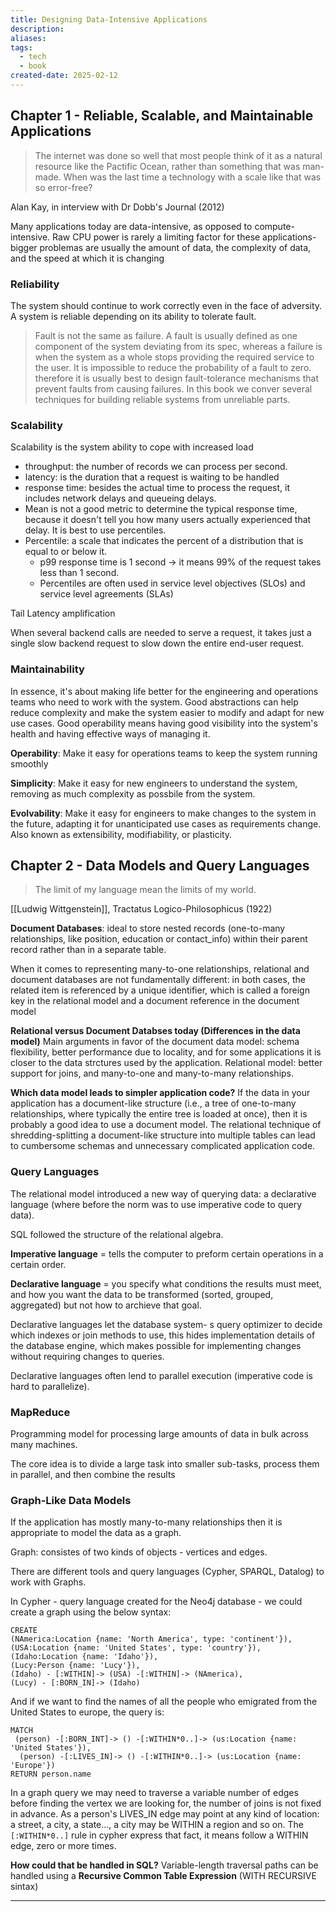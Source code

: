 ```yaml
---
title: Designing Data-Intensive Applications
description: 
aliases: 
tags:
  - tech
  - book
created-date: 2025-02-12
---
```




## Chapter 1 - Reliable, Scalable, and Maintainable Applications

> The internet was done so well that most people think of it as a natural resource like the Pactific Ocean, rather than something that was man-made. When was the last time a technology with a scale like that was so error-free?

Alan Kay, in interview with Dr Dobb's Journal (2012)


Many applications today are data-intensive, as opposed to compute-intensive. Raw CPU power is rarely a limiting factor for these applications- bigger problemas are usually the amount of data, the complexity of data, and the speed at which it is changing


### Reliability 
The system should continue to work correctly even in the face of adversity. A system is reliable depending on its ability to tolerate fault.

> Fault is not the same as failure. A fault is usually defined as one component of the system deviating from its spec, whereas a failure is when the system as a whole stops providing the required service to the user. It is impossible to reduce the probability of a fault to zero. therefore it is usually best to design fault-tolerance mechanisms that prevent faults from causing failures. In this book we conver several techniques for building reliable systems from unreliable parts.


### Scalability 
Scalability is the system ability to cope with increased load

- throughput: the number of records we can process per second.
- latency: is the duration that a request is waiting to be handled
- response time: besides the actual time to process the request, it includes network delays and queueing delays.
- Mean is not a good metric to determine the typical response time, because it doesn't tell you how many users actually experienced that delay. It is best to use percentiles.
- Percentile: a scale that indicates the percent of a distribution that is equal to or below it.
	- p99 response time is 1 second -> it means 99% of the request takes less than 1 second.
	- Percentiles are often used in service level objectives (SLOs) and service level agreements (SLAs)


Tail Latency amplification

When several backend calls are needed to serve a request, it takes just a single slow backend request to slow down the entire end-user request.

### Maintainability
In essence, it's about making life better for the engineering and operations teams who need to work with the system. Good abstractions can help reduce complexity and make the system easier to modify and adapt for new use cases. Good operability means having good visibility into the system's health and having effective ways of managing it.

**Operability**: Make it easy for operations teams to keep the system running smoothly

**Simplicity**: Make it easy for new engineers to understand the system, removing as much complexity as possbile from the system.

**Evolvability**: Make it easy for engineers to make changes to the system in the future, adapting it for unanticipated use cases as requirements change. Also known as extensibility, modifiability, or plasticity.




## Chapter 2 - Data Models and Query Languages

> The limit of my language mean the limits of my world.

[[Ludwig Wittgenstein]], Tractatus Logico-Philosophicus (1922)



**Document Databases**: ideal to store nested records (one-to-many relationships, like position, education or contact_info) within their parent record rather than in a separate table.


When it comes to representing many-to-one relationships, relational and document databases are not fundamentally different: in both cases, the related item is referenced by a unique identifier, which is called a foreign key in the relational model and a document reference in the document model

**Relational versus Document Databses today (Differences in the data model)**
Main arguments in favor of the document data model: schema flexibility, better performance due to locality, and for some applications it is closer to the data strctures used by the application.
Relational model: better support for joins, and many-to-one and many-to-many relationships.

**Which data model leads to simpler application code?** If the data in your application has a document-like structure (i.e., a tree of one-to-many relationships, where typically the entire tree is loaded at once), then it is probably a good idea to use a document model. The relational technique of shredding-splitting a document-like structure into multiple tables can lead to cumbersome schemas and unnecessary complicated application code.


### Query Languages
The relational model introduced a new way of querying data: a declarative language (where before the norm was to use imperative code to query data).

SQL followed the structure of the relational algebra.

**Imperative language** = tells the computer to preform certain operations in a certain order.

**Declarative language** = you specify what conditions the results must meet, and how you want the data to be transformed (sorted, grouped, aggregated) but not how to archieve that goal. 

Declarative languages let the database system- s query optimizer to decide which indexes or join methods to use, this hides implementation details of the database engine, which makes possible for implementing changes without requiring changes to queries.

Declarative languages often lend to parallel execution (imperative code is hard to parallelize).


### MapReduce
Programming model for processing large amounts of data in bulk across many machines.

The core idea is to divide a large task into smaller sub-tasks, process them in parallel, and then combine the results


### Graph-Like Data Models
If the application has mostly many-to-many relationships then it is appropriate to model the data as a graph.

Graph: consistes of two kinds of objects - vertices and edges.

There are different tools and query languages (Cypher, SPARQL, Datalog) to work with Graphs.

In Cypher - query language created for the Neo4j database - we could create a graph using the below syntax:

```
CREATE
(NAmerica:Location {name: 'North America', type: 'continent'}),
(USA:Location {name: 'United States', type: 'country'}),
(Idaho:Location {name: 'Idaho'}),
(Lucy:Person {name: 'Lucy'}),
(Idaho) - [:WITHIN]-> (USA) -[:WITHIN]-> (NAmerica),
(Lucy) - [:BORN_IN]-> (Idaho)
```

And if we want to find the names of all the people who emigrated from the United States to europe, the query is:

```
MATCH
 (person) -[:BORN_INT]-> () -[:WITHIN*0..]-> (us:Location {name: 'United States'}),
  (person) -[:LIVES_IN]-> () -[:WITHIN*0..]-> (us:Location {name: 'Europe'})
RETURN person.name
```


In a graph query we may need to traverse a variable number of edges before finding the vertex we are looking for, the number of joins is not fixed in advance. As a person's LIVES_IN edge may point at any kind of location: a street, a city, a state..., a city may be WITHIN a region and so on. The `[:WITHIN*0..]` rule in cypher express that fact, it means follow a WITHIN edge, zero or more times.


**How could that be handled in SQL?** Variable-length traversal paths can be handled using a **Recursive Common Table Expression** (WITH RECURSIVE sintax)

---






